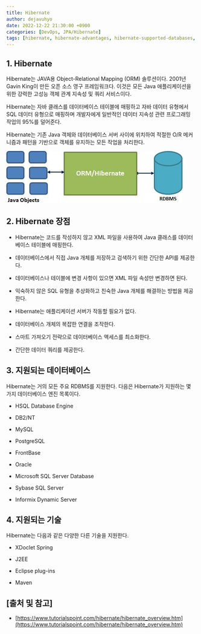```yaml
---
title: Hibernate
author: dejavuhyo
date: 2022-12-22 21:30:00 +0900
categories: [DevOps, JPA/Hibernate]
tags: [hibernate, hibernate-advantages, hibernate-supported-databases, orm, object-relational-mapping]
---
```


## 1. Hibernate
Hibernate는 JAVA용 Object-Relational Mapping (ORM) 솔루션이다. 2001년 Gavin King이 만든 오픈 소스 영구 프레임워크다. 이것은 모든 Java 애플리케이션을 위한 강력한 고성능 객체 관계 지속성 및 쿼리 서비스이다.

Hibernate는 자바 클래스를 데이터베이스 테이블에 매핑하고 자바 데이터 유형에서 SQL 데이터 유형으로 매핑하며 개발자에게 일반적인 데이터 지속성 관련 프로그래밍 작업의 95%를 덜어준다.

Hibernate는 기존 Java 객체와 데이터베이스 서버 사이에 위치하여 적절한 O/R 메커니즘과 패턴을 기반으로 객체를 유지하는 모든 작업을 처리한다.

![hibernate](/assets/img/2022-12-22-hibernate/hibernate.png)

## 2. Hibernate 장점

* Hibernate는 코드를 작성하지 않고 XML 파일을 사용하여 Java 클래스를 데이터베이스 테이블에 매핑한다.

* 데이터베이스에서 직접 Java 개체를 저장하고 검색하기 위한 간단한 API를 제공한다.

* 데이터베이스나 테이블에 변경 사항이 있으면 XML 파일 속성만 변경하면 된다.

* 익숙하지 않은 SQL 유형을 추상화하고 친숙한 Java 개체를 해결하는 방법을 제공한다.

* Hibernate는 애플리케이션 서버가 작동할 필요가 없다.

* 데이터베이스 개체의 복잡한 연결을 조작한다.

* 스마트 가져오기 전략으로 데이터베이스 액세스를 최소화한다.

* 간단한 데이터 쿼리를 제공한다.

## 3. 지원되는 데이터베이스
Hibernate는 거의 모든 주요 RDBMS를 지원한다. 다음은 Hibernate가 지원하는 몇 가지 데이터베이스 엔진 목록이다.

* HSQL Database Engine

* DB2/NT

* MySQL

* PostgreSQL

* FrontBase

* Oracle

* Microsoft SQL Server Database

* Sybase SQL Server

* Informix Dynamic Server

## 4. 지원되는 기술
Hibernate는 다음과 같은 다양한 다른 기술을 지원한다.

* XDoclet Spring

* J2EE

* Eclipse plug-ins

* Maven

## [출처 및 참고]
* [https://www.tutorialspoint.com/hibernate/hibernate_overview.htm](https://www.tutorialspoint.com/hibernate/hibernate_overview.htm)
